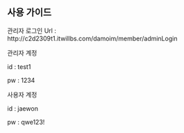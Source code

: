 <h2>사용 가이드</h2>
<div>
  <p>관리자 로그인 Url : http://c2d2309t1.itwillbs.com/damoim/member/adminLogin </p>
  <p>관리자 계정</p>
  <p>id : test1</p>
  <p>pw : 1234</p>
</div>
<div>
  <p>사용자 계정</p>
  <p>id : jaewon</p>
  <p>pw : qwe123!</p>
</div>
<p></p>
<p></p>
